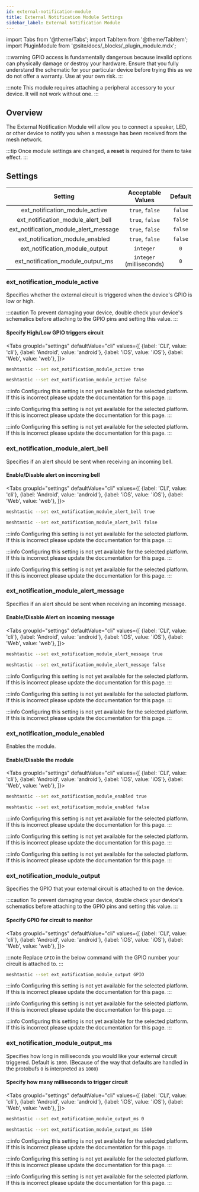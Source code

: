 ```yaml
---
id: external-notification-module
title: External Notification Module Settings
sidebar_label: External Notification Module
---
```


import Tabs from '@theme/Tabs';
import TabItem from '@theme/TabItem';
import PluginModule from '@site/docs/_blocks/_plugin_module.mdx';


:::warning
GPIO access is fundamentally dangerous because invalid options can physically damage or destroy your hardware. Ensure that you fully understand the schematic for your particular device before trying this as we do not offer a warranty. Use at your own risk.
:::
<PluginModule />

<!--- TODO add link to hardware setup to admonition--->

:::note
This module requires attaching a peripheral accessory to your device. It will not work without one.
:::

## Overview

The External Notification Module will allow you to connect a speaker, LED, or other device to notify you when a message has been received from the mesh network.

:::tip
Once module settings are changed, a **reset** is required for them to take effect.
:::

## Settings

|                Setting                |    Acceptable Values     | Default |
| :-----------------------------------: | :----------------------: | :-----: |
|    ext_notification_module_active     |     `true`, `false`      | `false` |
|  ext_notification_module_alert_bell   |     `true`, `false`      | `false` |
| ext_notification_module_alert_message |     `true`, `false`      | `false` |
|    ext_notification_module_enabled    |     `true`, `false`      | `false` |
|    ext_notification_module_output     |        `integer`         |   `0`   |
|   ext_notification_module_output_ms   | `integer` (milliseconds) |   `0`   |

### ext_notification_module_active

Specifies whether the external circuit is triggered when the device's GPIO is low or high.

:::caution
To prevent damaging your device, double check your device's schematics before attaching to the GPIO pins and setting this value.
:::

#### Specify High/Low GPIO triggers circuit

<Tabs
groupId="settings"
defaultValue="cli"
values={[
{label: 'CLI', value: 'cli'},
{label: 'Android', value: 'android'},
{label: 'iOS', value: 'iOS'},
{label: 'Web', value: 'web'},
]}>
<TabItem value="cli">

```bash title="GPIO active high"
meshtastic --set ext_notification_module_active true
```

```bash title="GPIO active low (default)"
meshtastic --set ext_notification_module_active false
```

  </TabItem>
  <TabItem value="android">

:::info
Configuring this setting is not yet available for the selected platform. If this is incorrect please update the documentation for this page.
:::

  </TabItem>
  <TabItem value="iOS">

:::info
Configuring this setting is not yet available for the selected platform. If this is incorrect please update the documentation for this page.
:::

  </TabItem>
  <TabItem value="web">

:::info
Configuring this setting is not yet available for the selected platform. If this is incorrect please update the documentation for this page.
:::

  </TabItem>
</Tabs>

### ext_notification_module_alert_bell

Specifies if an alert should be sent when receiving an incoming bell.

#### Enable/Disable alert on incoming bell

<Tabs
groupId="settings"
defaultValue="cli"
values={[
{label: 'CLI', value: 'cli'},
{label: 'Android', value: 'android'},
{label: 'iOS', value: 'iOS'},
{label: 'Web', value: 'web'},
]}>
<TabItem value="cli">

```bash title="Enable alert on incoming bell"
meshtastic --set ext_notification_module_alert_bell true
```

```bash title="Disable alert on incoming bell"
meshtastic --set ext_notification_module_alert_bell false
```

  </TabItem>
  <TabItem value="android">

:::info
Configuring this setting is not yet available for the selected platform. If this is incorrect please update the documentation for this page.
:::

  </TabItem>
  <TabItem value="iOS">

:::info
Configuring this setting is not yet available for the selected platform. If this is incorrect please update the documentation for this page.
:::

  </TabItem>
  <TabItem value="web">

:::info
Configuring this setting is not yet available for the selected platform. If this is incorrect please update the documentation for this page.
:::

  </TabItem>
</Tabs>

### ext_notification_module_alert_message

Specifies if an alert should be sent when receiving an incoming message.

#### Enable/Disable Alert on incoming message

<Tabs
groupId="settings"
defaultValue="cli"
values={[
{label: 'CLI', value: 'cli'},
{label: 'Android', value: 'android'},
{label: 'iOS', value: 'iOS'},
{label: 'Web', value: 'web'},
]}>
<TabItem value="cli">

```bash title="Enable alert on incoming message"
meshtastic --set ext_notification_module_alert_message true
```

```bash title="Disable alert on incoming message"
meshtastic --set ext_notification_module_alert_message false
```

  </TabItem>
  <TabItem value="android">

:::info
Configuring this setting is not yet available for the selected platform. If this is incorrect please update the documentation for this page.
:::

  </TabItem>
  <TabItem value="iOS">

:::info
Configuring this setting is not yet available for the selected platform. If this is incorrect please update the documentation for this page.
:::

  </TabItem>
  <TabItem value="web">

:::info
Configuring this setting is not yet available for the selected platform. If this is incorrect please update the documentation for this page.
:::

  </TabItem>
</Tabs>

### ext_notification_module_enabled

Enables the module.

#### Enable/Disable the module

<Tabs
groupId="settings"
defaultValue="cli"
values={[
{label: 'CLI', value: 'cli'},
{label: 'Android', value: 'android'},
{label: 'iOS', value: 'iOS'},
{label: 'Web', value: 'web'},
]}>
<TabItem value="cli">

```bash title="Enable Module"
meshtastic --set ext_notification_module_enabled true
```

```bash title="Disable Module"
meshtastic --set ext_notification_module_enabled false
```

  </TabItem>
  <TabItem value="android">

:::info
Configuring this setting is not yet available for the selected platform. If this is incorrect please update the documentation for this page.
:::

  </TabItem>
  <TabItem value="iOS">

:::info
Configuring this setting is not yet available for the selected platform. If this is incorrect please update the documentation for this page.
:::

  </TabItem>
  <TabItem value="web">

:::info
Configuring this setting is not yet available for the selected platform. If this is incorrect please update the documentation for this page.
:::

  </TabItem>
</Tabs>

### ext_notification_module_output

Specifies the GPIO that your external circuit is attached to on the device.

:::caution
To prevent damaging your device, double check your device's schematics before attaching to the GPIO pins and setting this value.
:::

#### Specify GPIO for circuit to monitor

<Tabs
groupId="settings"
defaultValue="cli"
values={[
{label: 'CLI', value: 'cli'},
{label: 'Android', value: 'android'},
{label: 'iOS', value: 'iOS'},
{label: 'Web', value: 'web'},
]}>
<TabItem value="cli">

:::note
Replace `GPIO` in the below command with the GPIO number your circuit is attached to.
:::

```bash title="Specify GPIO that circuit is connected to"
meshtastic --set ext_notification_module_output GPIO
```

  </TabItem>
  <TabItem value="android">

:::info
Configuring this setting is not yet available for the selected platform. If this is incorrect please update the documentation for this page.
:::

  </TabItem>
  <TabItem value="iOS">

:::info
Configuring this setting is not yet available for the selected platform. If this is incorrect please update the documentation for this page.
:::

  </TabItem>
  <TabItem value="web">

:::info
Configuring this setting is not yet available for the selected platform. If this is incorrect please update the documentation for this page.
:::

  </TabItem>
</Tabs>

### ext_notification_module_output_ms

Specifies how long in milliseconds you would like your external circuit triggered. Default is `1000`. (Because of the way that defaults are handled in the protobufs `0` is interpreted as `1000`)

#### Specify how many milliseconds to trigger circuit

<Tabs
groupId="settings"
defaultValue="cli"
values={[
{label: 'CLI', value: 'cli'},
{label: 'Android', value: 'android'},
{label: 'iOS', value: 'iOS'},
{label: 'Web', value: 'web'},
]}>
<TabItem value="cli">

```bash title="Set to default (1000ms)"
meshtastic --set ext_notification_module_output_ms 0
```

```bash title="Set to other value"
meshtastic --set ext_notification_module_output_ms 1500
```

  </TabItem>
  <TabItem value="android">

:::info
Configuring this setting is not yet available for the selected platform. If this is incorrect please update the documentation for this page.
:::

  </TabItem>
  <TabItem value="iOS">

:::info
Configuring this setting is not yet available for the selected platform. If this is incorrect please update the documentation for this page.
:::

  </TabItem>
  <TabItem value="web">

:::info
Configuring this setting is not yet available for the selected platform. If this is incorrect please update the documentation for this page.
:::

  </TabItem>
</Tabs>

